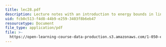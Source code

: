 ```yaml
---
title: lec28.pdf
description: Lecture notes with an introduction to energy bounds in linear elasticity.
uid: fcb0c513-f4d8-44b9-e259-3403f8b6eb47
resourcetype: Document
file_type: application/pdf
file: >-
  https://open-learning-course-data-production.s3.amazonaws.com/1-050-engineering-mechanics-i-fall-2007/fcb0c513f4d844b9e2593403f8b6eb47_lec28.pdf
---
```

